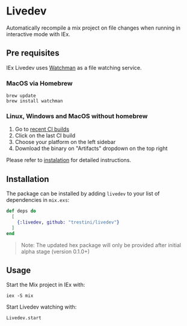 # Livedev

Automatically recompile a mix project on file changes when running in interactive mode with IEx.

## Pre requisites

IEx Livedev uses [Watchman](https://facebook.github.io/watchman/) as a file watching service.

### MacOS via Homebrew

```
brew update
brew install watchman
```

### Linux, Windows and MacOS without homebrew

1. Go to [recent CI builds](https://github.com/facebook/watchman/actions?query=is%3Asuccess+event%3Apush+branch%3Amaster)
1. Click on the last CI build
1. Choose your platform on the left sidebar
1. Download the binary on "Artifacts" dropdown on the top right

Please refer to [instalation](https://facebook.github.io/watchman/docs/install.html) for detailed instructions.

## Installation

The package can be installed by adding `livedev` to your list of dependencies in `mix.exs`:

```elixir
def deps do
  [
    {:livedev, github: "trestini/livedev"}
  ]
end
```

> Note: The updated hex package will only be provided after initial alpha stage (version 0.1.0+)

## Usage

Start the Mix project in IEx with:

```
iex -S mix
```

Start Livedev watching with:

```
Livedev.start
```
